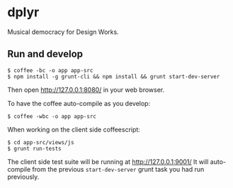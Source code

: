# dplyr

Musical democracy for Design Works.


## Run and develop

    $ coffee -bc -o app app-src
    $ npm install -g grunt-cli && npm install && grunt start-dev-server

Then open http://127.0.0.1:8080/ in your web browser.

To have the coffee auto-compile as you develop:

    $ coffee -wbc -o app app-src

When working on the client side coffeescript:

    $ cd app-src/views/js
    $ grunt run-tests

The client side test suite will be running at http://127.0.0.1:9001/ It will
auto-compile from the previous `start-dev-server` grunt task you had run
previously.
